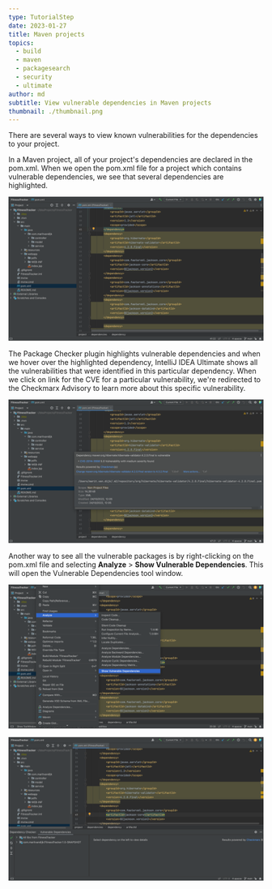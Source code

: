 ```yaml
---
type: TutorialStep
date: 2023-01-27
title: Maven projects
topics:
  - build
  - maven
  - packagesearch
  - security
  - ultimate
author: md
subtitle: View vulnerable dependencies in Maven projects
thumbnail: ./thumbnail.png
---
```


There are several ways to view known vulnerabilities for the dependencies to your project.

In a Maven project, all of your project's dependencies are declared in the pom.xml. When we open the pom.xml file for a project which contains vulnerable dependencies, we see that several dependencies are highlighted.

![Maven pom.xml with vulnerable dependencies highlighted](pomxml-highlight.png)

The Package Checker plugin highlights vulnerable dependencies and when we hover over the highlighted dependency, IntelliJ IDEA Ultimate shows all the vulnerabilities that were identified in this particular dependency. When we click on link for the CVE for a particular vulnerability, we're redirected to the Checkmarx Advisory to learn more about this specific vulnerability.

![Maven pom.xml with hover](hover.png)

Another way to see all the vulnerable packages is by right-clicking on the pom.xml file and selecting **Analyze** > **Show Vulnerable Dependencies**. This will open the Vulnerable Dependencies tool window.

![Open Vulnerable Dependencies tool window from pom.xml](open-from-pomxml.png)

![Vulnerable Dependencies tool window](vulnerable-dependencies-tool-window.png)

